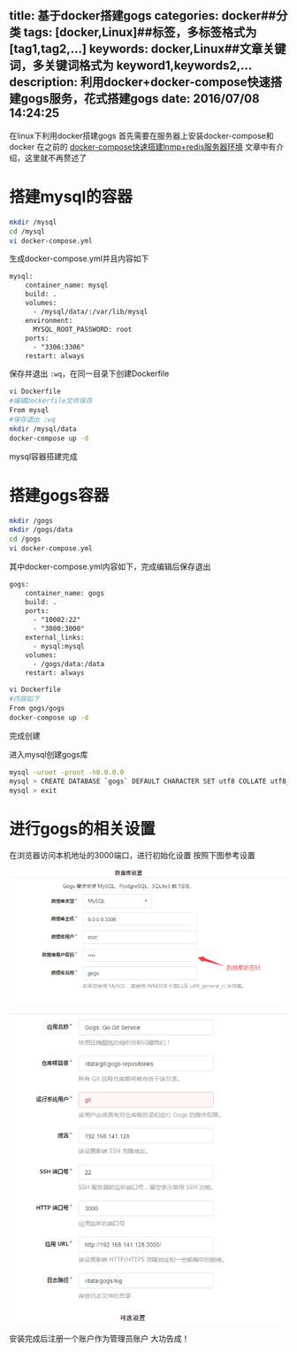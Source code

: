 title: 基于docker搭建gogs
categories: docker##分类
tags: [docker,Linux]##标签，多标签格式为 [tag1,tag2,...]
keywords: docker,Linux##文章关键词，多关键词格式为 keyword1,keywords2,...
description: 利用docker+docker-compose快速搭建gogs服务，花式搭建gogs
date: 2016/07/08 14:24:25 
---

在linux下利用docker搭建gogs
首先需要在服务器上安装docker-compose和docker
在之前的 [docker-compose快速搭建lnmp+redis服务器环境](http://www.jwlchina.cn/2016/06/01/docker-compose%E5%BF%AB%E9%80%9F%E6%90%AD%E5%BB%BAlnmp7+redis%E6%9C%8D%E5%8A%A1%E5%99%A8%E7%8E%AF%E5%A2%83/) 文章中有介绍，这里就不再赘述了

# 搭建mysql的容器

``` bash
mkdir /mysql
cd /mysql
vi docker-compose.yml
```
生成docker-compose.yml并且内容如下
``` 
mysql:
    container_name: mysql
    build: .
    volumes:
      - /mysql/data/:/var/lib/mysql
    environment:
      MYSQL_ROOT_PASSWORD: root
    ports:
      - "3306:3306"
    restart: always
```
<!--more-->

保存并退出 `:wq`，在同一目录下创建Dockerfile
``` bash
vi Dockerfile
#编辑Dockerfile文件保存
From mysql
#保存退出 :wq
mkdir /mysql/data
docker-compose up -d
```
mysql容器搭建完成

# 搭建gogs容器

``` bash
mkdir /gogs
mkdir /gogs/data
cd /gogs
vi docker-compose.yml
```
其中docker-compose.yml内容如下，完成编辑后保存退出
``` 
gogs:
    container_name: gogs
    build: .
    ports:
      - "10002:22"
      - "3000:3000"
    external_links:
      - mysql:mysql
    volumes:
      - /gogs/data:/data
    restart: always
```
``` bash
vi Dockerfile
#内容如下
From gogs/gogs
docker-compose up -d
```
完成创建

进入mysql创建gogs库
``` bash
mysql -uroot -proot -h0.0.0.0 
mysql > CREATE DATABASE `gogs` DEFAULT CHARACTER SET utf8 COLLATE utf8_general_ci;
mysql > exit
```
# 进行gogs的相关设置

在浏览器访问本机地址的3000端口，进行初始化设置
按照下图参考设置

![gogs搭建1](/uploads/gogs搭建1.png)

![gogs搭建2](/uploads/gogs搭建2.png)

安装完成后注册一个账户作为管理员账户
大功告成！
